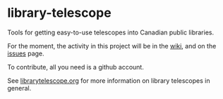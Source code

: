 # library-telescope
Tools for getting easy-to-use telescopes into Canadian public libraries.

For the moment, the activity in this project will be in the [wiki](https://github.com/ltp-canada/library-telescope/wiki), and on the [issues](https://github.com/ltp-canada/library-telescope/issues) page. 

To contribute, all you need is a github account.

See [librarytelescope.org](https://www.librarytelescope.org/) for more information on library telescopes in general.
